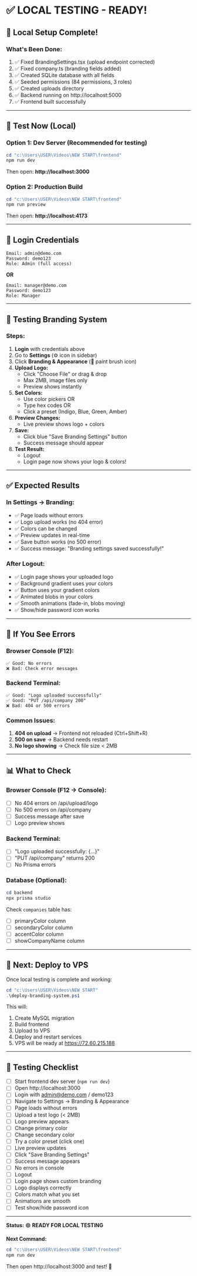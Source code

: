 # ✅ LOCAL TESTING - READY!

## 🎉 Local Setup Complete!

### What's Been Done:
1. ✅ Fixed BrandingSettings.tsx (upload endpoint corrected)
2. ✅ Fixed company.ts (branding fields added)
3. ✅ Created SQLite database with all fields
4. ✅ Seeded permissions (84 permissions, 3 roles)
5. ✅ Created uploads directory
6. ✅ Backend running on http://localhost:5000
7. ✅ Frontend built successfully

---

## 🧪 Test Now (Local)

### Option 1: Dev Server (Recommended for testing)
```powershell
cd "c:\Users\USER\Videos\NEW START\frontend"
npm run dev
```
Then open: **http://localhost:3000**

### Option 2: Production Build
```powershell
cd "c:\Users\USER\Videos\NEW START\frontend"
npm run preview
```
Then open: **http://localhost:4173**

---

## 🔐 Login Credentials

```
Email: admin@demo.com
Password: demo123
Role: Admin (full access)
```

**OR**

```
Email: manager@demo.com
Password: demo123
Role: Manager
```

---

## 🎨 Testing Branding System

### Steps:
1. **Login** with credentials above
2. Go to **Settings** (⚙️ icon in sidebar)
3. Click **Branding & Appearance** (🎨 paint brush icon)
4. **Upload Logo:**
   - Click "Choose File" or drag & drop
   - Max 2MB, image files only
   - Preview shows instantly
5. **Set Colors:**
   - Use color pickers OR
   - Type hex codes OR
   - Click a preset (Indigo, Blue, Green, Amber)
6. **Preview Changes:**
   - Live preview shows logo + colors
7. **Save:**
   - Click blue "Save Branding Settings" button
   - Success message should appear
8. **Test Result:**
   - Logout
   - Login page now shows your logo & colors!

---

## ✅ Expected Results

### In Settings → Branding:
- ✅ Page loads without errors
- ✅ Logo upload works (no 404 error)
- ✅ Colors can be changed
- ✅ Preview updates in real-time
- ✅ Save button works (no 500 error)
- ✅ Success message: "Branding settings saved successfully!"

### After Logout:
- ✅ Login page shows your uploaded logo
- ✅ Background gradient uses your colors
- ✅ Button uses your gradient colors
- ✅ Animated blobs in your colors
- ✅ Smooth animations (fade-in, blobs moving)
- ✅ Show/hide password icon works

---

## 🐛 If You See Errors

### Browser Console (F12):
```
✅ Good: No errors
❌ Bad: Check error messages
```

### Backend Terminal:
```
✅ Good: "Logo uploaded successfully"
✅ Good: "PUT /api/company 200"
❌ Bad: 404 or 500 errors
```

### Common Issues:
1. **404 on upload** → Frontend not reloaded (Ctrl+Shift+R)
2. **500 on save** → Backend needs restart
3. **No logo showing** → Check file size < 2MB

---

## 📊 What to Check

### Browser Console (F12 → Console):
- [ ] No 404 errors on /api/upload/logo
- [ ] No 500 errors on /api/company
- [ ] Success message after save
- [ ] Logo preview shows

### Backend Terminal:
- [ ] "Logo uploaded successfully: {...}"
- [ ] "PUT /api/company" returns 200
- [ ] No Prisma errors

### Database (Optional):
```powershell
cd backend
npx prisma studio
```
Check `companies` table has:
- [ ] primaryColor column
- [ ] secondaryColor column
- [ ] accentColor column
- [ ] showCompanyName column

---

## 🚀 Next: Deploy to VPS

Once local testing is complete and working:

```powershell
cd "c:\Users\USER\Videos\NEW START"
.\deploy-branding-system.ps1
```

This will:
1. Create MySQL migration
2. Build frontend
3. Upload to VPS
4. Deploy and restart services
5. VPS will be ready at https://72.60.215.188

---

## 📝 Testing Checklist

- [ ] Start frontend dev server (`npm run dev`)
- [ ] Open http://localhost:3000
- [ ] Login with admin@demo.com / demo123
- [ ] Navigate to Settings → Branding & Appearance
- [ ] Page loads without errors
- [ ] Upload a test logo (< 2MB)
- [ ] Logo preview appears
- [ ] Change primary color
- [ ] Change secondary color
- [ ] Try a color preset (click one)
- [ ] Live preview updates
- [ ] Click "Save Branding Settings"
- [ ] Success message appears
- [ ] No errors in console
- [ ] Logout
- [ ] Login page shows custom branding
- [ ] Logo displays correctly
- [ ] Colors match what you set
- [ ] Animations are smooth
- [ ] Test show/hide password icon

---

**Status:** 🟢 **READY FOR LOCAL TESTING**

**Next Command:**
```powershell
cd "c:\Users\USER\Videos\NEW START\frontend"
npm run dev
```

Then open http://localhost:3000 and test! 🎨
